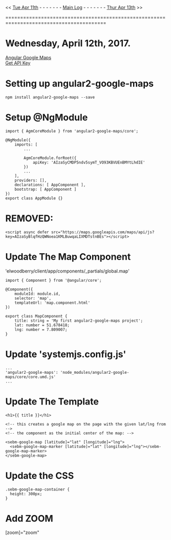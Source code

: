 << [Tue Apr 11th]() - - - - - - - [Main Log]() - - - - - - - [Thur Apr 13th]() >> 

========================================================================================  

# Wednesday, April 12th, 2017. 


[Angular Google Maps](https://angular-maps.com/)  
[Get API Key](https://developers.google.com/maps/documentation/javascript/get-api-key)  



# Setting up angular2-google-maps  
```  
npm install angular2-google-maps --save  
```  

# Setup @NgModule  
``` 
import { AgmCoreModule } from 'angular2-google-maps/core';  

@NgModule({
	imports: [
		...

		AgmCoreModule.forRoot({
			apiKey: 'AIzaSyCMDP5ndv5symT_VO93KBVUEnBMYtLhdIE'
		})
		...
	],
	providers: [],
	declarations: [ AppComponent ],
	bootstrap: [ AppComponent ]
})
export class AppModule {}

``` 

# REMOVED: 
```  
<script async defer src="https://maps.googleapis.com/maps/api/js?key=AIzaSyBlqfHzQWNoea1KMLBuwqaLIXMDTstnBEs"></script>
```  

# Update The Map Component  
'elwoodberry/client/app/components/_partials/global.map'  


```  
import { Component } from '@angular/core';

@Component({
	moduleId: module.id,
	selector: 'map',
	templateUrl: 'map.component.html'
})

export class MapComponent {
	title: string = 'My first angular2-google-maps project';
	lat: number = 51.678418;
	lng: number = 7.809007;
}
```  


# Update 'systemjs.config.js'  
```  
...  
'angular2-google-maps': 'node_modules/angular2-google-maps/core/core.umd.js'
...   

```  



# Update The Template  
```  
<h1>{{ title }}</h1>

<!-- this creates a google map on the page with the given lat/lng from -->
<!-- the component as the initial center of the map: -->

<sebm-google-map [latitude]="lat" [longitude]="lng">
  <sebm-google-map-marker [latitude]="lat" [longitude]="lng"></sebm-google-map-marker>
</sebm-google-map>
```  

# Update the CSS  
```  
.sebm-google-map-container {
  height: 300px;
}
```  



# Add ZOOM
[zoom]="zoom"


















